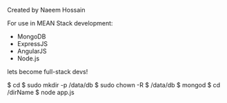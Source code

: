 Created by Naeem Hossain 

For use in MEAN Stack development:

- MongoDB
- ExpressJS
- AngularJS
- Node.js

lets become full-stack devs!

$ cd <homeDirectory>
$ sudo mkdir -p /data/db
$ sudo chown -R $<USER> /data/db
$ mongod
<separate terminal>
$ cd /dirName
$ node app.js